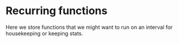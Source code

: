 # Recurring functions

Here we store functions that we might want to run on an interval for housekeeping or keeping stats. 